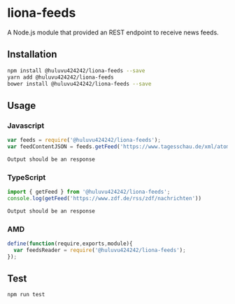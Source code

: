# liona-feeds
A Node.js module that provided an REST endpoint to receive news feeds.
## Installation 
```sh
npm install @huluvu424242/liona-feeds --save
yarn add @huluvu424242/liona-feeds
bower install @huluvu424242/liona-feeds --save
```
## Usage
### Javascript
```javascript
var feeds = require('@huluvu424242/liona-feeds');
var feedContentJSON = feeds.getFeed('https://www.tagesschau.de/xml/atom/');
```
```sh
Output should be an response
```
### TypeScript
```typescript
import { getFeed } from '@huluvu424242/liona-feeds';
console.log(getFeed('https://www.zdf.de/rss/zdf/nachrichten'))
```
```sh
Output should be an response
```
### AMD
```javascript
define(function(require,exports,module){
  var feedsReader = require('@huluvu424242/liona-feeds');
});
```
## Test 
```sh
npm run test
```
